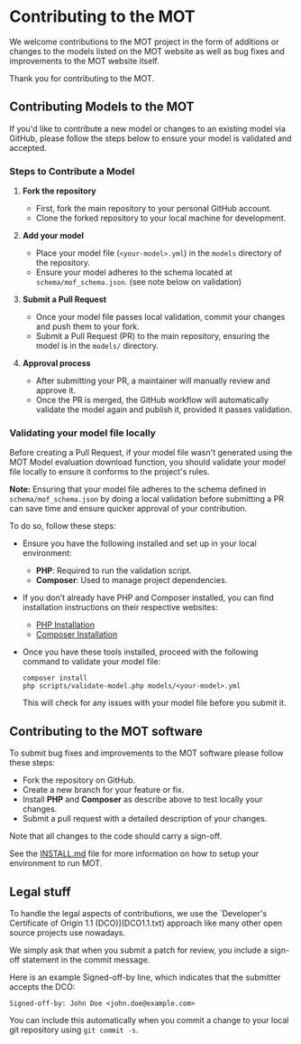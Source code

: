 # Contributing to the MOT

We welcome contributions to the MOT project in the form of additions or changes to the models listed
on the MOT website as well as bug fixes and improvements to the MOT website itself.

Thank you for contributing to the MOT.

## Contributing Models to the MOT

If you'd like to contribute a new model or changes to an existing model via GitHub, please follow
the steps below to ensure your model is validated and accepted.

### Steps to Contribute a Model

1. **Fork the repository**
   - First, fork the main repository to your personal GitHub account. 
   - Clone the forked repository to your local machine for development.

2. **Add your model**
   - Place your model file (`<your-model>.yml`) in the `models` directory of the repository.
   - Ensure your model adheres to the schema located at `schema/mof_schema.json`. (see note below on validation)

4. **Submit a Pull Request**
   - Once your model file passes local validation, commit your changes and push them to your fork.
   - Submit a Pull Request (PR) to the main repository, ensuring the model is in the `models/` directory.
   
5. **Approval process**
   - After submitting your PR, a maintainer will manually review and approve it.
   - Once the PR is merged, the GitHub workflow will automatically validate the model again and publish it, provided it passes validation.

### Validating your model file locally

Before creating a Pull Request, if your model file wasn't generated using the MOT Model evaluation download function, you should validate your model file locally to ensure it conforms to the project's rules.

**Note:** Ensuring that your model file adheres to the schema defined in `schema/mof_schema.json` by doing a local validation before submitting a PR can save time and ensure quicker approval of your contribution.

To do so, follow these steps:

- Ensure you have the following installed and set up in your local environment:

  - **PHP**: Required to run the validation script.
  - **Composer**: Used to manage project dependencies.

- If you don’t already have PHP and Composer installed, you can find installation
instructions on their respective websites:
  - [PHP Installation](https://www.php.net/manual/en/install.php)
  - [Composer Installation](https://getcomposer.org/doc/00-intro.md)

- Once you have these tools installed, proceed with the following command to validate your model file:
   ```
  composer install
  php scripts/validate-model.php models/<your-model>.yml
   ```

  This will check for any issues with your model file before you submit it.

## Contributing to the MOT software

To submit bug fixes and improvements to the MOT software please follow these steps:

* Fork the repository on GitHub.
* Create a new branch for your feature or fix.
* Install **PHP** and **Composer** as describe above to test locally your changes.
* Submit a pull request with a detailed description of your changes.

Note that all changes to the code should carry a sign-off.

See the [INSTALL.md](INSTALL.md) file for more information on how to setup your environment to run MOT.

## Legal stuff

To handle the legal aspects of contributions, we use the `Developer's
Certificate of Origin 1.1 (DCO)](DCO1.1.txt) approach like many other
open source projects use nowadays.

We simply ask that when you submit a patch for review, you include a
sign-off statement in the commit message.

Here is an example Signed-off-by line, which indicates that the
submitter accepts the DCO:

   ```
   Signed-off-by: John Doe <john.doe@example.com>
   ```

You can include this automatically when you commit a change to your
local git repository using ``git commit -s``.
